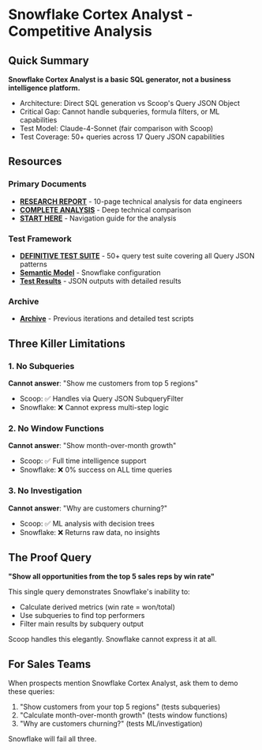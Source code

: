 # Snowflake Cortex Analyst - Competitive Analysis

## Quick Summary
**Snowflake Cortex Analyst is a basic SQL generator, not a business intelligence platform.**
- Architecture: Direct SQL generation vs Scoop's Query JSON Object
- Critical Gap: Cannot handle subqueries, formula filters, or ML capabilities  
- Test Model: Claude-4-Sonnet (fair comparison with Scoop)
- Test Coverage: 50+ queries across 17 Query JSON capabilities

## Resources

### Primary Documents
- **[RESEARCH REPORT](RESEARCH_REPORT_SCOOP_VS_CORTEX.md)** - 10-page technical analysis for data engineers
- **[COMPLETE ANALYSIS](SNOWFLAKE_CORTEX_COMPLETE_ANALYSIS.md)** - Deep technical comparison
- **[START HERE](START_HERE.md)** - Navigation guide for the analysis

### Test Framework
- **[DEFINITIVE TEST SUITE](DEFINITIVE_TEST_SUITE.py)** - 50+ query test suite covering all Query JSON patterns
- **[Semantic Model](semantic_model.yaml)** - Snowflake configuration
- **[Test Results](test_results/)** - JSON outputs with detailed results

### Archive
- **[Archive](archive/)** - Previous iterations and detailed test scripts

## Three Killer Limitations

### 1. No Subqueries
**Cannot answer**: "Show me customers from top 5 regions"
- Scoop: ✅ Handles via Query JSON SubqueryFilter  
- Snowflake: ❌ Cannot express multi-step logic

### 2. No Window Functions  
**Cannot answer**: "Show month-over-month growth"
- Scoop: ✅ Full time intelligence support
- Snowflake: ❌ 0% success on ALL time queries

### 3. No Investigation
**Cannot answer**: "Why are customers churning?"
- Scoop: ✅ ML analysis with decision trees
- Snowflake: ❌ Returns raw data, no insights

## The Proof Query

**"Show all opportunities from the top 5 sales reps by win rate"**

This single query demonstrates Snowflake's inability to:
- Calculate derived metrics (win rate = won/total)
- Use subqueries to find top performers
- Filter main results by subquery output

Scoop handles this elegantly. Snowflake cannot express it at all.

## For Sales Teams

When prospects mention Snowflake Cortex Analyst, ask them to demo these queries:
1. "Show customers from your top 5 regions" (tests subqueries)
2. "Calculate month-over-month growth" (tests window functions)
3. "Why are customers churning?" (tests ML/investigation)

Snowflake will fail all three.